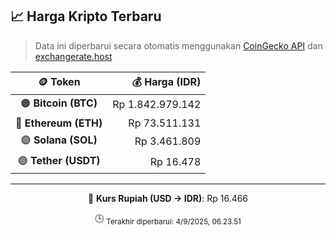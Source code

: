 

<!-- HARGA_KRIPTO -->
## 📈 Harga Kripto Terbaru

> Data ini diperbarui secara otomatis menggunakan [CoinGecko API](https://www.coingecko.com/) dan [exchangerate.host](https://exchangerate.host/)

<div align="center">

| 🪙 Token | 💰 Harga (IDR) |
|:------:|---------------:|
| 🟠 **Bitcoin (BTC)**   | Rp 1.842.979.142 |
| 🔵 **Ethereum (ETH)**  | Rp 73.511.131 |
| 🟣 **Solana (SOL)**    | Rp 3.461.809 |
| 🟢 **Tether (USDT)**   | Rp 16.478 |

---

💱 **Kurs Rupiah (USD → IDR)**: Rp 16.466

🕒 <sub>Terakhir diperbarui: 4/9/2025, 06.23.51</sub>

</div>
<!-- /HARGA_KRIPTO -->